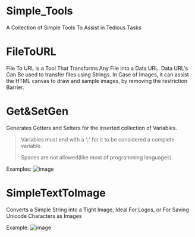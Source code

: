 # Simple_Tools
A Collection of Simple Tools To Assist in Tedious Tasks 

# FileToURL

File To URL is a Tool That Transforms Any File into a Data URL.
Data URL's Can Be used to transfer files using Strings.
In Case of Images, it can assist the HTML canvas to draw and sample images, by removing the restriction Barrier.

# Get&SetGen

Generates Getters and Setters for the inserted collection of Variables.
> Variables must end with a ';' for it to be considered a complete variable.
> 
> Spaces are not allowed(like most of programming languages).

Examples:
![image](https://user-images.githubusercontent.com/64809360/178833892-c60ffaa1-d34f-4842-9a0b-5ffee04e90e8.png)

# SimpleTextToImage

Converts a Simple String into a Tight Image, Ideal For Logos, or For Saving Unicode Characters as Images

Example:
![image](https://user-images.githubusercontent.com/64809360/181603622-70634dac-0f75-4e09-a3f4-30e94ac6d070.png)
